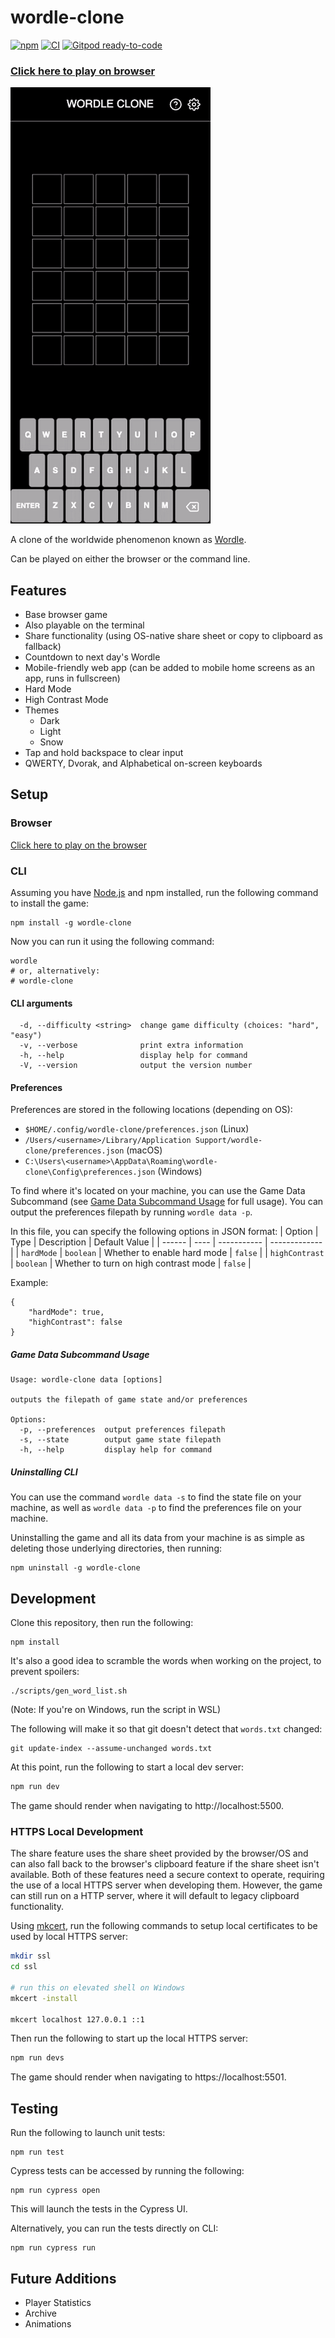 # wordle-clone

[![npm](https://img.shields.io/npm/v/wordle-clone)](https://www.npmjs.com/package/wordle-clone)
[![CI](https://github.com/Coteh/wordle-clone/actions/workflows/ci.yml/badge.svg)](https://github.com/Coteh/wordle-clone/actions/workflows/ci.yml)
[![Gitpod ready-to-code](https://img.shields.io/badge/Gitpod-ready--to--code-908a85?logo=gitpod)](https://gitpod.io/#https://github.com/Coteh/wordle-clone)

### [**Click here to play on browser**](https://coteh.github.io/wordle-clone)

![Browser Game Screenshot](screenshot.gif "Browser Game Screenshot")

A clone of the worldwide phenomenon known as [Wordle](https://www.powerlanguage.co.uk/wordle/).

Can be played on either the browser or the command line.

## Features

- Base browser game
- Also playable on the terminal
- Share functionality (using OS-native share sheet or copy to clipboard as fallback)
- Countdown to next day's Wordle
- Mobile-friendly web app (can be added to mobile home screens as an app, runs in fullscreen)
- Hard Mode
- High Contrast Mode
- Themes
  - Dark
  - Light
  - Snow
- Tap and hold backspace to clear input
- QWERTY, Dvorak, and Alphabetical on-screen keyboards

## Setup

### Browser

[Click here to play on the browser](https://coteh.github.io/wordle-clone)

### CLI

Assuming you have [Node.js](https://nodejs.org) and npm installed, run the following command to install the game:

```
npm install -g wordle-clone
```

Now you can run it using the following command:

```
wordle
# or, alternatively:
# wordle-clone
```

#### CLI arguments

```
  -d, --difficulty <string>  change game difficulty (choices: "hard", "easy")
  -v, --verbose              print extra information
  -h, --help                 display help for command
  -V, --version              output the version number
```

#### Preferences

Preferences are stored in the following locations (depending on OS):
- `$HOME/.config/wordle-clone/preferences.json` (Linux)
- `/Users/<username>/Library/Application Support/wordle-clone/preferences.json` (macOS)
- `C:\Users\<username>\AppData\Roaming\wordle-clone\Config\preferences.json` (Windows)

To find where it's located on your machine, you can use the Game Data Subcommand (see [Game Data Subcommand Usage](#game-data-subcommand-usage) for full usage). You can output the preferences filepath by running `wordle data -p`.

In this file, you can specify the following options in JSON format:
| Option | Type | Description | Default Value |
| ------ | ---- | ----------- | ------------- |
| `hardMode` | `boolean` | Whether to enable hard mode | `false` |
| `highContrast` | `boolean` | Whether to turn on high contrast mode | `false` |

Example:
```
{
    "hardMode": true,
    "highContrast": false
}
```

##### Game Data Subcommand Usage

```
Usage: wordle-clone data [options]

outputs the filepath of game state and/or preferences

Options:
  -p, --preferences  output preferences filepath
  -s, --state        output game state filepath
  -h, --help         display help for command
```

##### Uninstalling CLI

You can use the command `wordle data -s` to find the state file on your machine, as well as `wordle data -p` to find the preferences file on your machine.

Uninstalling the game and all its data from your machine is as simple as deleting those underlying directories, then running:

```
npm uninstall -g wordle-clone
```

## Development

Clone this repository, then run the following:

```
npm install
```

It's also a good idea to scramble the words when working on the project, to prevent spoilers:

```
./scripts/gen_word_list.sh
```

(Note: If you're on Windows, run the script in WSL)

The following will make it so that git doesn't detect that `words.txt` changed:

```
git update-index --assume-unchanged words.txt
```

At this point, run the following to start a local dev server:

```sh
npm run dev
```

The game should render when navigating to http://localhost:5500.

### HTTPS Local Development

The share feature uses the share sheet provided by the browser/OS and can also fall back to the browser's clipboard feature if the share sheet isn't available. Both of these features need a secure context to operate, requiring the use of a local HTTPS server when developing them. However, the game can still run on a HTTP server, where it will default to legacy clipboard functionality.

Using [mkcert](https://github.com/FiloSottile/mkcert), run the following commands to setup local certificates to be used by local HTTPS server:

```sh
mkdir ssl
cd ssl

# run this on elevated shell on Windows
mkcert -install

mkcert localhost 127.0.0.1 ::1
```

Then run the following to start up the local HTTPS server:

```sh
npm run devs
```

The game should render when navigating to https://localhost:5501.

## Testing

Run the following to launch unit tests:

```
npm run test
```

Cypress tests can be accessed by running the following:

```
npm run cypress open
```

This will launch the tests in the Cypress UI. 

Alternatively, you can run the tests directly on CLI:

```
npm run cypress run
```

## Future Additions

- Player Statistics
- Archive
- Animations
